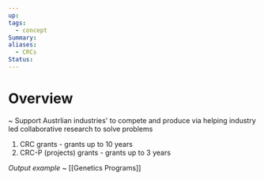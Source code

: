 ```yaml
---
up: 
tags:
  - concept
Summary: 
aliases:
  - CRCs
Status:
---
```

# Overview
~
Support Austrlian industries' to compete and produce via helping industry led collaborative research to solve problems
1. CRC grants - grants up to 10 years 
2. CRC-P (projects) grants - grants up to 3 years

*Output example*
~
[[Genetics Programs]]